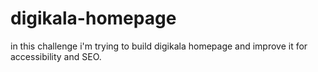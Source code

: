 # digikala-homepage
in this challenge i'm trying to build digikala homepage
and improve it for accessibility and SEO.

